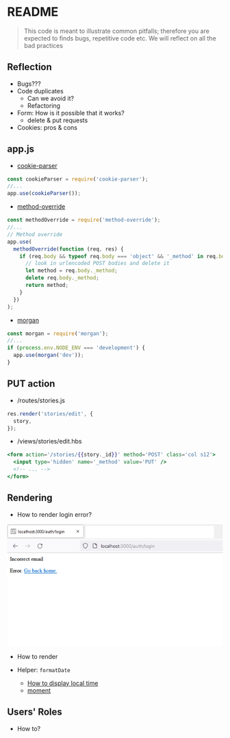 # README

> This code is meant to illustrate common pitfalls; therefore you are expected to finds bugs, repetitive code etc. We will reflect on all the bad practices

## Reflection

- Bugs???
- Code duplicates
  - Can we avoid it?
  - Refactoring
- Form: How is it possible that it works?
  - delete & put requests
- Cookies: pros & cons

## app.js

- [cookie-parser](https://www.npmjs.com/package/cookie-parser)

```js
const cookieParser = require('cookie-parser');
//...
app.use(cookieParser());
```

- [method-override](https://www.npmjs.com/package/method-override)

```js
const methodOverride = require('method-override');
//...
// Method override
app.use(
  methodOverride(function (req, res) {
    if (req.body && typeof req.body === 'object' && '_method' in req.body) {
      // look in urlencoded POST bodies and delete it
      let method = req.body._method;
      delete req.body._method;
      return method;
    }
  })
);
```

- [morgan](https://www.npmjs.com/package/morgan)

```js
const morgan = require('morgan');
//...
if (process.env.NODE_ENV === 'development') {
  app.use(morgan('dev'));
}
```

## PUT action

- /routes/stories.js

```js
res.render('stories/edit', {
  story,
});
```

- /views/stories/edit.hbs

```handlebars
<form action='/stories/{{story._id}}' method='POST' class='col s12'>
  <input type='hidden' name='_method' value='PUT' />
  <!-- ... -->
</form>
```

## Rendering

- How to render login error?

![Alt text](./email.png 'Error-email')

- How to render

- Helper: `formatDate`
  - [How to display local time](https://stackoverflow.com/questions/32540667/moment-js-utc-to-local-time)
  - [moment](https://www.npmjs.com/package/moment)

## Users' Roles

- How to?
